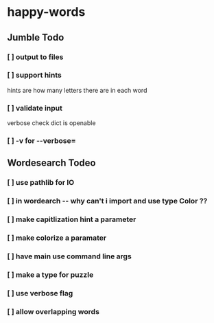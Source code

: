 # happy-words

## Jumble Todo
### [ ] output to files
### [ ] support hints
hints are how many letters there are in each word
### [ ] validate input
verbose
check dict is openable
### [ ] -v for --verbose=

## Wordesearch Todeo
### [ ] use pathlib for IO
### [ ] in wordearch -- why can't i import and use type Color ??
### [ ] make capitlization hint a parameter
### [ ] make colorize a paramater
### [ ] have main use command line args
### [ ] make a type for puzzle
### [ ] use verbose flag
### [ ] allow overlapping words





